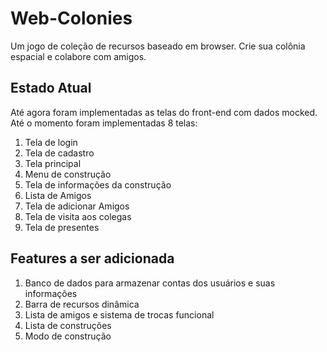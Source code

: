 # Web-Colonies

Um jogo de coleção de recursos baseado em browser. Crie sua colônia espacial e colabore com amigos.

## Estado Atual

Até agora foram implementadas as telas do front-end com dados mocked. Até o momento foram implementadas 8 telas:

1. Tela de login
1. Tela de cadastro
1. Tela principal
1. Menu de construção
1. Tela de informações da construção
1. Lista de Amigos
1. Tela de adicionar Amigos
1. Tela de visita aos colegas
1. Tela de presentes

## Features a ser adicionada

1. Banco de dados para armazenar contas dos usuários e suas informações 
1. Barra de recursos dinâmica
1. Lista de amigos e sistema de trocas funcional
1. Lista de construções
1. Modo de construção

